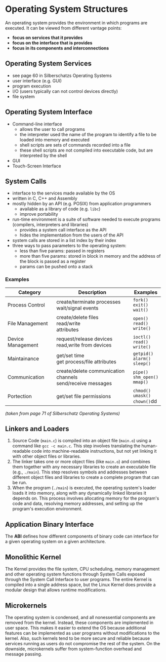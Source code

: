 # Operating System Structures

An operating system provides the environment in which programs are executed. It can be viewed from different vantage points:

- **focus on services that it provides**
- **focus on the interface that is provides**
- **focus in its components and interconnections**

## Operating System Services

- see page 60 in Silberschatzs Operating Systems
- user interface (e.g. GUI)
- program execution
- I/O (users typically can not control devices directly)
- file system

## Operating System Interface

- Command-line interface
  - allows the user to call programs
  - the interpreter used the name of the program to identify a file to be loaded into memory and executed
  - shell scripts are sets of commands recorded into a file
  - these shell scripts are not compiled into executable code, but are interpreted by the shell
- GUI
- Touch-Screen Interface

## System Calls

- interface to the services made available by the OS
- written in C, C++ and Assembly
- mostly hidden by an API (e.g. POSIX) from application programmers
  - available as a library of code (e.g. `libc`)
  - improve portability
- run-time environment is a suite of software needed to execute programs (compilers, interpreters and libraries)
  - provides a system call interface as the API
  - hides the implementation from the users of the API
- system calls are stored in a list index by their index
- three ways to pass parameters to the operating system:
  - less than five params: passed in registers
  - more than five params: stored in block in memory and the address of the block is passed as a register
  - params can be pushed onto a stack

### Examples

| Category          | Description                                                   | Examples                              |
| ----------------- | ------------------------------------------------------------- | ------------------------------------- |
| Process Control   | create/terminate processes<br>wait/signal events              | `fork()`<br>`exit()`<br>`wait()`      |
| File Management   | create/delete files<br>read/write<br>attributes               | `open()`<br>`read()`<br>`write()`     |
| Device Management | request/release devices<br>read,write from devices            | `ioctl()`<br>`read()`<br>`write()`    |
| Maintainance      | get/set time<br>get process/file attributes                   | `getpid()`<br>`alarm()`<br>`sleep()`  |
| Communication     | create/delete communication channels<br>send/receive messages | `pipe()`<br>`shm_open()`<br>`mmap()`  |
| Portection        | get/set file permissions                                      | `chmod()`<br>`umask()`<br>`chown()`dd |
_(taken from page 71 of Silberschatz Operating Systems)_

## Linkers and Loaders

1. Source Code (`main.c`) is compiled into an object file (`main.o`) using a command like `gcc -c main.c`. This step involves translating the human-readable code into machine-readable instructions, but not yet linking it with other object files or libraries.
2. The linker takes one or more object files (like `main.o`) and combines them together with any necessary libraries to create an executable file (e.g., `./main`). This step resolves symbols and addresses between different object files and libraries to create a complete program that can be run.
3. When the program (`./main`) is executed, the operating system's loader loads it into memory, along with any dynamically linked libraries it depends on. This process involves allocating memory for the program's code and data, resolving memory addresses, and setting up the program's execution environment.

## Application Binary Interface

The **ABI** defines how different components of binary code can interface for a given operating system on a given architecture.

## Monolithic Kernel

The Kernel provides the file system, CPU scheduling, memory management and other operating system functions through System Calls exposed through the System Call Interface to  user programs. The entire Kernel is compiled into a single address space, but the Linux Kernel does provide a modular design that allows runtime modifications.

## Microkernels


The operating system is condensed, and all nonessential components are removed from the kernel. Instead, these components are implemented in user space. This makes it easier to extend the OS because additional features can be implemented as user programs without modifications to the kernel. Also, such kernels tend to be more secure and reliable because services running as users do not compromise the rest of the system. On the downside, microkernels suffer from system-function overhead and message passing.
